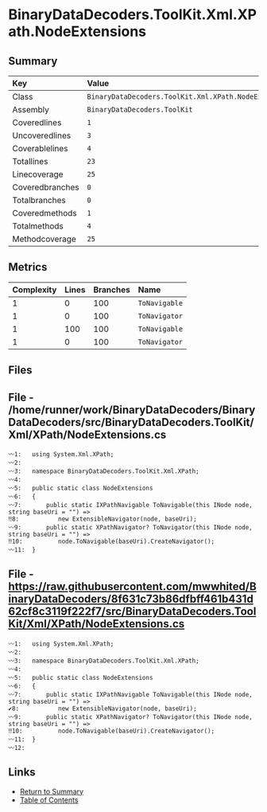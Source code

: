 ﻿# BinaryDataDecoders.ToolKit.Xml.XPath.NodeExtensions

## Summary

| Key             | Value                                                 |
| :-------------- | :---------------------------------------------------- |
| Class           | `BinaryDataDecoders.ToolKit.Xml.XPath.NodeExtensions` |
| Assembly        | `BinaryDataDecoders.ToolKit`                          |
| Coveredlines    | `1`                                                   |
| Uncoveredlines  | `3`                                                   |
| Coverablelines  | `4`                                                   |
| Totallines      | `23`                                                  |
| Linecoverage    | `25`                                                  |
| Coveredbranches | `0`                                                   |
| Totalbranches   | `0`                                                   |
| Coveredmethods  | `1`                                                   |
| Totalmethods    | `4`                                                   |
| Methodcoverage  | `25`                                                  |

## Metrics

| Complexity | Lines | Branches | Name          |
| :--------- | :---- | :------- | :------------ |
| 1          | 0     | 100      | `ToNavigable` |
| 1          | 0     | 100      | `ToNavigator` |
| 1          | 100   | 100      | `ToNavigable` |
| 1          | 0     | 100      | `ToNavigator` |

## Files

## File - /home/runner/work/BinaryDataDecoders/BinaryDataDecoders/src/BinaryDataDecoders.ToolKit/Xml/XPath/NodeExtensions.cs

```CSharp
〰1:   using System.Xml.XPath;
〰2:   
〰3:   namespace BinaryDataDecoders.ToolKit.Xml.XPath;
〰4:   
〰5:   public static class NodeExtensions
〰6:   {
〰7:       public static IXPathNavigable ToNavigable(this INode node, string baseUri = "") =>
‼8:           new ExtensibleNavigator(node, baseUri);
〰9:       public static XPathNavigator? ToNavigator(this INode node, string baseUri = "") =>
‼10:          node.ToNavigable(baseUri).CreateNavigator();
〰11:  }
```

## File - https://raw.githubusercontent.com/mwwhited/BinaryDataDecoders/8f631c73b86dfbff461b431d62cf8c3119f222f7/src/BinaryDataDecoders.ToolKit/Xml/XPath/NodeExtensions.cs

```CSharp
〰1:   using System.Xml.XPath;
〰2:   
〰3:   namespace BinaryDataDecoders.ToolKit.Xml.XPath;
〰4:   
〰5:   public static class NodeExtensions
〰6:   {
〰7:       public static IXPathNavigable ToNavigable(this INode node, string baseUri = "") =>
✔8:           new ExtensibleNavigator(node, baseUri);
〰9:       public static XPathNavigator? ToNavigator(this INode node, string baseUri = "") =>
‼10:          node.ToNavigable(baseUri).CreateNavigator();
〰11:  }
〰12:  
```

## Links

* [Return to Summary](Summary.md)
* [Table of Contents](../TOC.md)

